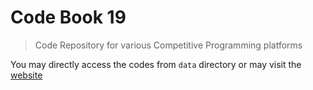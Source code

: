 # Code Book 19

> Code Repository for various Competitive Programming platforms

You may directly access the codes from `data` directory or may visit the [website](https://codebook19.surge.sh)
